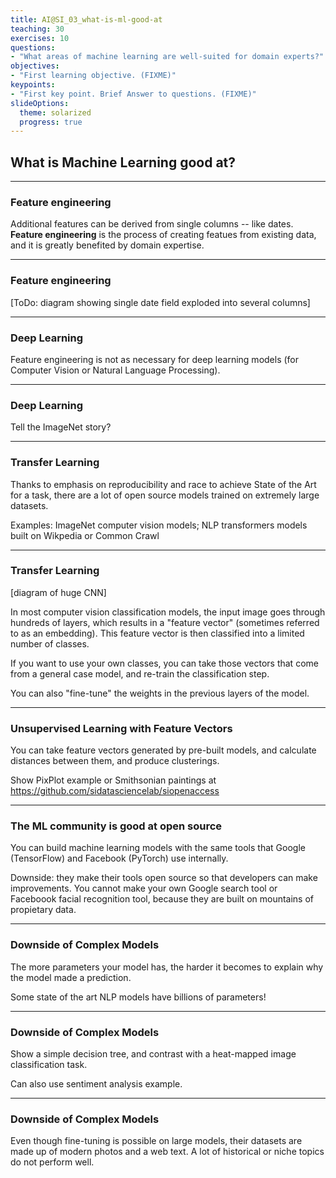 ```yaml
---
title: AI@SI_03_what-is-ml-good-at
teaching: 30
exercises: 10
questions:
- "What areas of machine learning are well-suited for domain experts?"
objectives:
- "First learning objective. (FIXME)"
keypoints:
- "First key point. Brief Answer to questions. (FIXME)"
slideOptions:
  theme: solarized
  progress: true
---
```


## What is Machine Learning good at?

---

### Feature engineering

Additional features can be derived from single columns -- like dates. **Feature engineering** is the process of creating featues from existing data, and it is greatly benefited by domain expertise.

---

### Feature engineering

[ToDo: diagram showing single date field exploded into several columns]

---

### Deep Learning

Feature engineering is not as necessary for deep learning models (for Computer Vision or Natural Language Processing).

---

### Deep Learning

Tell the ImageNet story?

---

### Transfer Learning

Thanks to emphasis on reproducibility and race to achieve State of the Art for a task, there are a lot of open source models trained on extremely large datasets.

Examples: ImageNet computer vision models; NLP transformers models built on Wikpedia or Common Crawl

---

### Transfer Learning

[diagram of huge CNN]

In most computer vision classification models, the input image goes through hundreds of layers, which results in a "feature vector" (sometimes referred to as an embedding). This feature vector is then classified into a limited number of classes.

If you want to use your own classes, you can take those vectors that come from a general case model, and re-train the classification step.

You can also "fine-tune" the weights in the previous layers of the model.

---

### Unsupervised Learning with Feature Vectors

You can take feature vectors generated by pre-built models, and calculate distances between them, and produce clusterings.

Show PixPlot example or Smithsonian paintings at https://github.com/sidatasciencelab/siopenaccess

---

### The ML community is good at open source

You can build machine learning models with the same tools that Google (TensorFlow) and Facebook (PyTorch) use internally.

Downside: they make their tools open source so that developers can make improvements. You cannot make your own Google search tool or Faceboook facial recognition tool, because they are built on mountains of propietary data.

---

### Downside of Complex Models

The more parameters your model has, the harder it becomes to explain why the model made a prediction.

Some state of the art NLP models have billions of parameters!

---

### Downside of Complex Models

Show a simple decision tree, and contrast with a heat-mapped image classification task.

Can also use sentiment analysis example.

---

### Downside of Complex Models

Even though fine-tuning is possible on large models, their datasets are made up of modern photos and a web text. A lot of historical or niche topics do not perform well.